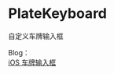 # PlateKeyboard
自定义车牌输入框  

Blog：  
[iOS 车牌输入框](https://cwos111509sina.github.io/Blog/OC/Article/iOS-车牌输入框)

